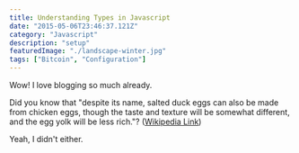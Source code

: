 ```yaml
---
title: Understanding Types in Javascript
date: "2015-05-06T23:46:37.121Z"
category: "Javascript"
description: "setup"
featuredImage: "./landscape-winter.jpg"
tags: ["Bitcoin", "Configuration"]
---
```


Wow! I love blogging so much already.

Did you know that "despite its name, salted duck eggs can also be made from
chicken eggs, though the taste and texture will be somewhat different, and the
egg yolk will be less rich."?
([Wikipedia Link](http://en.wikipedia.org/wiki/Salted_duck_egg))

Yeah, I didn't either.

